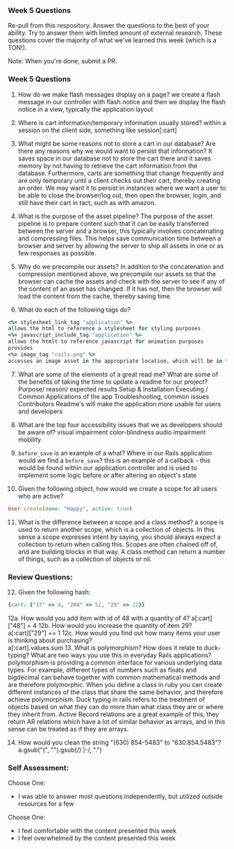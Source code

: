 ### Week 5 Questions

Re-pull from this respository. Answer the questions to the best of your ability. Try to answer them with limited amount of external research. These questions cover the majority of what we've learned this week (which is a TON!).

Note: When you're done, submit a PR.

### Week 5 Questions
1. How do we make flash messages display on a page?
we create a flash message in our controller with flash.notice and then we display the flash notice in a view, typically the application layout

2. Where is cart information/temporary information usually stored?
within a session on the client side, something like session[:cart]

3. What might be some reasons not to store a cart in our database? Are there any reasons why we would want to persist that information?
It saves space in our database not to store the cart there and it saves memory by not having to retrieve the cart information from the database.  Furthermore, carts are something that change frequently and are only temporary until a client checks out their cart, thereby creating an order.  We may want it to persist in instances where we want a user to be able to close the browser/log out, then open the browser, login, and still have their cart in tact, such as with amazon.

4. What is the purpose of the asset pipeline?
The purpose of the asset pipeline is to prepare content such that it can be easily transferred between the server and a browser, this typically involves concatenating and compressing files.  This helps save communication time between a browser and server by allowing the server to ship all assets in one or as few responses as possible.

5. Why do we precompile our assets?
In addition to the concatenation and compression mentioned above, we precompile our assets so that the browser can cache the assets and check with the server to see if any of the content of an asset has changed.  If it has not, then the browser will load the content from the cache, thereby saving time.

6. What do each of the following tags do?

```ruby
<%= stylesheet_link_tag "application" %>
allows the html to reference a stylesheet for styling purposes
<%= javascript_include_tag "application" %>
allows the htmlt to reference javascript for animation purposes
provides
<%= image_tag "rails.png" %>
accesses an image asset in the appropriate location, which will be in the public folder within production
```

7. What are some of the elements of a great read me? What are some of the benefits of taking the time to update a readme for our project?
Purpose/ reason/ expected results
Setup & Installation
Executing / Common Applications of the app
Troubleshooting, common issues
Contributors
Readme's will make the application more usable for users and developers

8. What are the top four accessibility issues that we as developers should be aware of?
visual impairment
color-blindness
audio impairment
mobility

9. `before_save` is an example of a what? Where in our Rails application would we find a `before_save`?
this is an example of a callback - this would be found within our application controller and is used to implement some logic before or after altering an object's state

10. Given the following object, how would we create a scope for all users who are active?

```ruby
User.create(name: "Happy", active: true)
```

11. What is the difference between a scope and a class method?
a scope is used to return another scope, which is a collection of objects.  In this sense a scope expresses intent by saying, you should always expect a collection to return when calling this.  Scopes are often chained off of, and are building blocks in that way.  A class method can return a number of things, such as a collection of objects or nil.

### Review Questions:  
12. Given the following hash:  

```ruby
{cart: {"17" => 4, "204" => 52, "29" => 22}}
```

  12a. How would you add item with id of 48 with a quantity of 4?
  a[:cart]["48"] = 4
  12b. How would you increase the quantity of item 29?  
  a[:cart]["29"] += 1
  12c. How would you find out how many items your user is thinking about purchasing?   
  a[:cart].values.sum
13. What is polymorphism? How does it relate to duck-typing? What are two ways you use this in everyday Rails applications?  
polymorphism is providing a common interface for various underlying data types.  For example, different types of numbers such as floats and bigdecimal can behave together with common mathematical methods and are therefore polymorphic.  When you define a class in ruby you can create different instances of the class that share the same behavior, and therefore achieve polymorphism.  Duck typing in rails refers to the treatment of objects based on what they can do more than what class they are or where they inherit from.  Active Record relations are a great example of this, they return AR relations which have a lot of similar behavior as arrays, and in this sense can be treated as if they are arrays.

14. How would you clean the string "(630) 854-5483" to "630.854.5483"?  
a.gsub("(", "").gsub(/\) |-/, ".")

### Self Assessment:
Choose One:
* I was able to answer most questions independently, but utilized outside resources for a few

Choose One:
* I feel comfortable with the content presented this week
* I feel overwhelmed by the content presented this week
